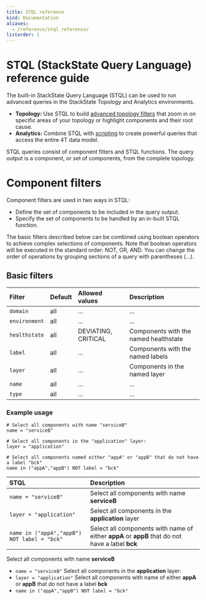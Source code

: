 ```yaml
---
title: STQL reference
kind: Documentation
aliases:
  - /reference/stql_reference/
listorder: 1
---
```


# STQL (StackState Query Language) reference guide

The built-in StackState Query Language (STQL) can be used to run advanced queries in the StackState Topology and Analytics environments.
* **Topology:** Use STQL to build [advanced topology filters]() that zoom in on specific areas of your topology or highlight components and their root cause.
* **Analytics:** Combine STQL with [scripting]() to create powerful queries that access the entire 4T data model.

STQL queries consist of component filters and STQL functions. The query output is a component, or set of components, from the complete topology.

# Component filters

Component filters are used in two ways in STQL:
* Define the set of components to be included in the query output.
* Specify the set of components to be handled by an in-built STQL function.

The basic filters described below can be combined using boolean operators to achieve complex selections of components. Note that boolean operators will be executed in the standard order: NOT, OR, AND. You can change the order of operations by grouping sections of a query with parentheses (...).

## Basic filters

| Filter | Default | Allowed values | Description |
| :--- | :--- | :--- | :--- |
| `domain` | all | ... | ... |
| `environment` | all | ... | ... |
| `healthstate` | all | DEVIATING, CRITICAL | Components with the named healthstate |
| `label` | all | ... | Components with the named labels |
| `layer` | all | ... | Components in the named layer |
| `name` | all | ... | ... |
| `type` | all | ... | ... |

### Example usage

```
# Select all components with name "serviceB"
name = "serviceB"

# Select all components in the "application" layer:
layer = "application"

# Select all components named either "appA" or "appB" that do not have a label "bck"
name in ("appA","appB") NOT label = "bck"
```


| STQL | Description |
| :--- | :--- |
| `name = "serviceB"` | Select all components with name **serviceB** |
| `layer = "application"` | Select all components in the **application** layer |
| `name in ("appA","appB") NOT label = "bck"` | Select all components with name of either **appA** or **appB** that do not have a label **bck** |

Select all components with name **serviceB**
* `name = "serviceB"`
Select all components in the **application** layer:
* `layer = "application"`
Select all components with name of either **appA** or **appB** that do not have a label **bck**
* `name in ("appA","appB") NOT label = "bck"`

